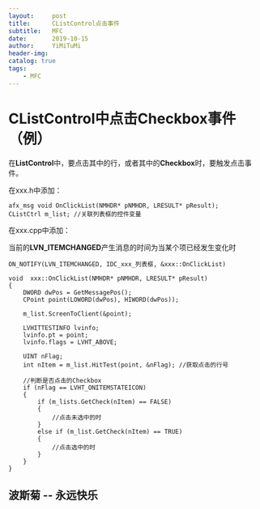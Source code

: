 ```yaml
---
layout:     post
title:      CListControl点击事件
subtitle:   MFC
date:       2019-10-15
author:     YiMiTuMi
header-img: 
catalog: true
tags:
    - MFC
---
```


# CListControl中点击Checkbox事件（例）

在**ListControl**中，要点击其中的行，或者其中的**Checkbox**时，要触发点击事件。

在xxx.h中添加：

	afx_msg void OnClickList(NMHDR* pNMHDR, LRESULT* pResult);
	CListCtrl m_list; //关联列表框的控件变量

在xxx.cpp中添加：

当前的**LVN_ITEMCHANGED**产生消息的时间为当某个项已经发生变化时

	ON_NOTIFY(LVN_ITEMCHANGED, IDC_xxx_列表框, &xxx::OnClickList)

	void  xxx::OnClickList(NMHDR* pNMHDR, LRESULT* pResult)
	{
		DWORD dwPos = GetMessagePos();
		CPoint point(LOWORD(dwPos), HIWORD(dwPos));
		
		m_list.ScreenToClient(&point);
	
		LVHITTESTINFO lvinfo;
		lvinfo.pt = point;
		lvinfo.flags = LVHT_ABOVE;
	
		UINT nFlag;
		int nItem = m_list.HitTest(point, &nFlag); //获取点击的行号
		
		//判断是否点击的Checkbox
		if (nFlag == LVHT_ONITEMSTATEICON)
		{
			if (m_lists.GetCheck(nItem) == FALSE) 
			{
				//点击未选中的时
			}
			else if (m_list.GetCheck(nItem) == TRUE) 
			{
				//点击选中的时
			}
		}
	}

## 波斯菊 -- 永远快乐
